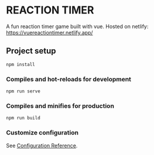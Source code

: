 # REACTION TIMER
A fun reaction timer game built with vue. Hosted on netlify: https://vuereactiontimer.netlify.app/



## Project setup
```
npm install
```

### Compiles and hot-reloads for development
```
npm run serve
```

### Compiles and minifies for production
```
npm run build
```

### Customize configuration
See [Configuration Reference](https://cli.vuejs.org/config/).
